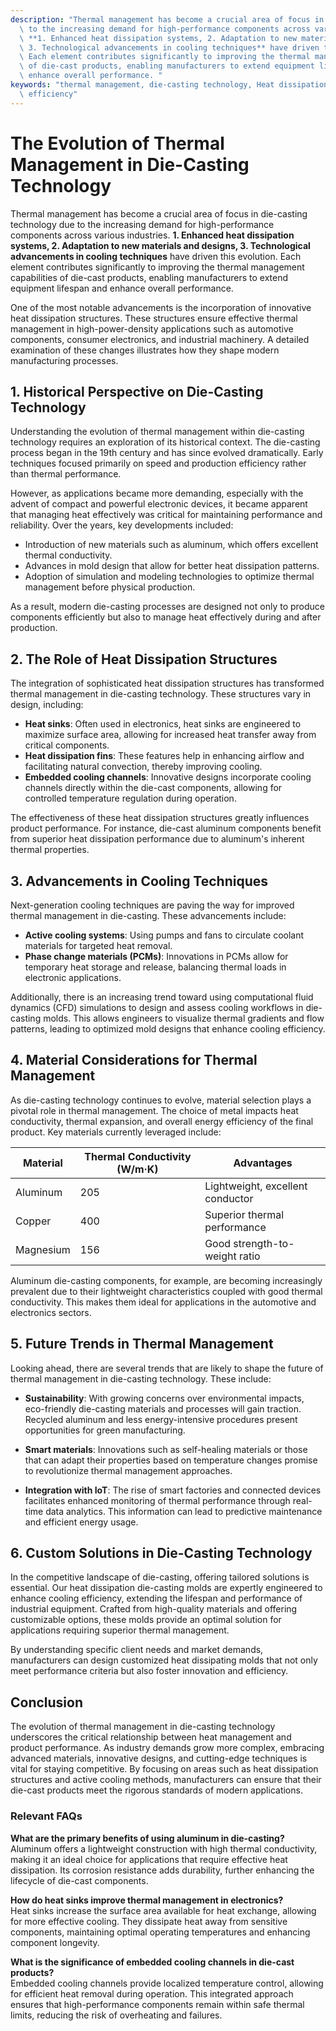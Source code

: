 ```yaml
---
description: "Thermal management has become a crucial area of focus in die-casting technology due\
  \ to the increasing demand for high-performance components across various industries.\
  \ **1. Enhanced heat dissipation systems, 2. Adaptation to new materials and designs,\
  \ 3. Technological advancements in cooling techniques** have driven this evolution.\
  \ Each element contributes significantly to improving the thermal management capabilities\
  \ of die-cast products, enabling manufacturers to extend equipment lifespan and\
  \ enhance overall performance. "
keywords: "thermal management, die-casting technology, Heat dissipation performance, Heat dissipation\
  \ efficiency"
---
```

# The Evolution of Thermal Management in Die-Casting Technology

Thermal management has become a crucial area of focus in die-casting technology due to the increasing demand for high-performance components across various industries. **1. Enhanced heat dissipation systems, 2. Adaptation to new materials and designs, 3. Technological advancements in cooling techniques** have driven this evolution. Each element contributes significantly to improving the thermal management capabilities of die-cast products, enabling manufacturers to extend equipment lifespan and enhance overall performance. 

One of the most notable advancements is the incorporation of innovative heat dissipation structures. These structures ensure effective thermal management in high-power-density applications such as automotive components, consumer electronics, and industrial machinery. A detailed examination of these changes illustrates how they shape modern manufacturing processes.

## **1. Historical Perspective on Die-Casting Technology**

Understanding the evolution of thermal management within die-casting technology requires an exploration of its historical context. The die-casting process began in the 19th century and has since evolved dramatically. Early techniques focused primarily on speed and production efficiency rather than thermal performance. 

However, as applications became more demanding, especially with the advent of compact and powerful electronic devices, it became apparent that managing heat effectively was critical for maintaining performance and reliability. Over the years, key developments included:

- Introduction of new materials such as aluminum, which offers excellent thermal conductivity.
- Advances in mold design that allow for better heat dissipation patterns.
- Adoption of simulation and modeling technologies to optimize thermal management before physical production.

As a result, modern die-casting processes are designed not only to produce components efficiently but also to manage heat effectively during and after production.

## **2. The Role of Heat Dissipation Structures**

The integration of sophisticated heat dissipation structures has transformed thermal management in die-casting technology. These structures vary in design, including:

- **Heat sinks**: Often used in electronics, heat sinks are engineered to maximize surface area, allowing for increased heat transfer away from critical components.
- **Heat dissipation fins**: These features help in enhancing airflow and facilitating natural convection, thereby improving cooling.
- **Embedded cooling channels**: Innovative designs incorporate cooling channels directly within the die-cast components, allowing for controlled temperature regulation during operation.

The effectiveness of these heat dissipation structures greatly influences product performance. For instance, die-cast aluminum components benefit from superior heat dissipation performance due to aluminum's inherent thermal properties. 

## **3. Advancements in Cooling Techniques**

Next-generation cooling techniques are paving the way for improved thermal management in die-casting. These advancements include:

- **Active cooling systems**: Using pumps and fans to circulate coolant materials for targeted heat removal.
- **Phase change materials (PCMs)**: Innovations in PCMs allow for temporary heat storage and release, balancing thermal loads in electronic applications.

Additionally, there is an increasing trend toward using computational fluid dynamics (CFD) simulations to design and assess cooling workflows in die-casting molds. This allows engineers to visualize thermal gradients and flow patterns, leading to optimized mold designs that enhance cooling efficiency.

## **4. Material Considerations for Thermal Management**

As die-casting technology continues to evolve, material selection plays a pivotal role in thermal management. The choice of metal impacts heat conductivity, thermal expansion, and overall energy efficiency of the final product. Key materials currently leveraged include:

| Material        | Thermal Conductivity (W/m·K) | Advantages                        |
|----------------|-------------------------------|----------------------------------|
| Aluminum       | 205                           | Lightweight, excellent conductor  |
| Copper         | 400                           | Superior thermal performance      |
| Magnesium      | 156                           | Good strength-to-weight ratio    |

Aluminum die-casting components, for example, are becoming increasingly prevalent due to their lightweight characteristics coupled with good thermal conductivity. This makes them ideal for applications in the automotive and electronics sectors.

## **5. Future Trends in Thermal Management**

Looking ahead, there are several trends that are likely to shape the future of thermal management in die-casting technology. These include:

- **Sustainability**: With growing concerns over environmental impacts, eco-friendly die-casting materials and processes will gain traction. Recycled aluminum and less energy-intensive procedures present opportunities for green manufacturing.
  
- **Smart materials**: Innovations such as self-healing materials or those that can adapt their properties based on temperature changes promise to revolutionize thermal management approaches.

- **Integration with IoT**: The rise of smart factories and connected devices facilitates enhanced monitoring of thermal performance through real-time data analytics. This information can lead to predictive maintenance and efficient energy usage.

## **6. Custom Solutions in Die-Casting Technology**

In the competitive landscape of die-casting, offering tailored solutions is essential. Our heat dissipation die-casting molds are expertly engineered to enhance cooling efficiency, extending the lifespan and performance of industrial equipment. Crafted from high-quality materials and offering customizable options, these molds provide an optimal solution for applications requiring superior thermal management.

By understanding specific client needs and market demands, manufacturers can design customized heat dissipating molds that not only meet performance criteria but also foster innovation and efficiency.

## **Conclusion**

The evolution of thermal management in die-casting technology underscores the critical relationship between heat management and product performance. As industry demands grow more complex, embracing advanced materials, innovative designs, and cutting-edge techniques is vital for staying competitive. By focusing on areas such as heat dissipation structures and active cooling methods, manufacturers can ensure that their die-cast products meet the rigorous standards of modern applications. 

### Relevant FAQs

**What are the primary benefits of using aluminum in die-casting?**  
Aluminum offers a lightweight construction with high thermal conductivity, making it an ideal choice for applications that require effective heat dissipation. Its corrosion resistance adds durability, further enhancing the lifecycle of die-cast components.

**How do heat sinks improve thermal management in electronics?**  
Heat sinks increase the surface area available for heat exchange, allowing for more effective cooling. They dissipate heat away from sensitive components, maintaining optimal operating temperatures and enhancing component longevity.

**What is the significance of embedded cooling channels in die-cast products?**  
Embedded cooling channels provide localized temperature control, allowing for efficient heat removal during operation. This integrated approach ensures that high-performance components remain within safe thermal limits, reducing the risk of overheating and failures.
